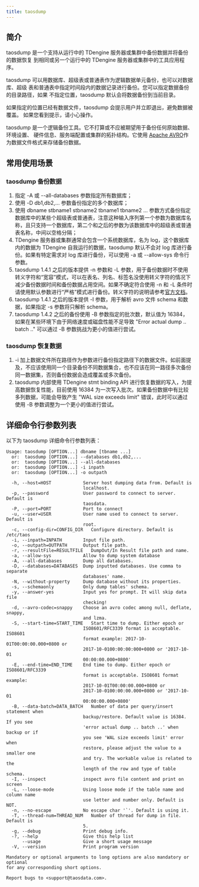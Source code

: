 ```yaml
---
title: taosdump
---
```


## 简介

taosdump 是一个支持从运行中的 TDengine 服务器或集群中备份数据并将备份的数据恢复
到相同或另一个运行中的 TDengine 服务器或集群中的工具应用程序。

taosdump 可以用数据库、超级表或普通表作为逻辑数据单元备份，也可以对数据库、超级
表和普通表中指定时间段内的数据记录进行备份。您可以指定数据备份的目录路径，如果
不指定位置，taosdump 默认会将数据备份到当前目录。

如果指定的位置已经有数据文件，taosdump 会提示用户并立即退出，避免数据被覆盖。
如果您看到提示，请小心操作。

taosdump 是一个逻辑备份工具。它不打算或不应被期望用于备份任何原始数据、环境设置、
硬件信息、服务端配置或集群的拓扑结构。它使用
[Apache AVRO](https://avro.apache.org/)作为数据文件格式来存储备份数据。

## 常用使用场景

### taosdump 备份数据

1.  指定 -A 或 --all-databases 参数指定所有数据库；
2.  使用 -D db1,db2,... 参数备份指定的多个数据库；
3.  使用 dbname stbname1 stbname2 tbname1 tbname2 ... 参数方式备份指定数据库中的某些个超级表或普通表，注意这种输入序列第一个参数为数据库名称，且只支持一个数据库，第二个和之后的参数为该数据库中的超级表或普通表名称，中间以空格分隔；
4.  TDengine 服务器或集群通常会包含一个系统数据库，名为 log，这个数据库内的数据为 TDengine 自我运行的数据，taosdump 默认不会对 log 库进行备份。如果有特定需求对 log 库进行备份，可以使用 -a 或 --allow-sys 命令行参数。
5.  taosdump 1.4.1 之后的版本提供 -n 参数和 -L 参数，用于备份数据时不使用转义字符和“宽容”模式，可以在表名、列名、标签名没使用转义字符的情况下减少备份数据时间和备份数据占用空间。如果不确定符合使用 -n 和 -L 条件时请使用默认参数进行“严格”模式进行备份。转义字符的说明请参考[官方文档](https://tdengine.com/docs/cn/v2.0/taos-sql)。
6.  taosdump 1.4.1 之后的版本提供 -I 参数，用于解析 avro 文件 schema 和数据，如果指定 -s 参数将只解析 schema。
7.  taosdump 1.4.2 之后的备份使用 -B 参数指定的批次数，默认值为 16384，如果在某些环境下由于网络速度或磁盘性能不足导致 "Error actual dump .. batch .." 可以通过 -B 参数挑战为更小的值进行尝试。

### taosdump 恢复数据

1.  -i 加上数据文件所在路径作为参数进行备份指定路径下的数据文件。如前面提及，不应该使用同一个目录备份不同数据集合，也不应该在同一路径多次备份同一数据集，否则备份数据会造成覆盖或多次备份。
2.  taosdump 内部使用 TDengine stmt binding API 进行恢复数据的写入，为提高数据恢复性能，目前使用 16384 为一次写入批次。如果备份数据中有比较多列数据，可能会导致产生 "WAL size exceeds limit" 错误，此时可以通过使用 -B 参数调整为一个更小的值进行尝试。

## 详细命令行参数列表

以下为 taosdump 详细命令行参数列表：

```
Usage: taosdump [OPTION...] dbname [tbname ...]
  or:  taosdump [OPTION...] --databases db1,db2,...
  or:  taosdump [OPTION...] --all-databases
  or:  taosdump [OPTION...] -i inpath
  or:  taosdump [OPTION...] -o outpath

  -h, --host=HOST            Server host dumping data from. Default is
                             localhost.
  -p, --password             User password to connect to server. Default is
                             taosdata.
  -P, --port=PORT            Port to connect
  -u, --user=USER            User name used to connect to server. Default is
                             root.
  -c, --config-dir=CONFIG_DIR   Configure directory. Default is /etc/taos
  -i, --inpath=INPATH        Input file path.
  -o, --outpath=OUTPATH      Output file path.
  -r, --resultFile=RESULTFILE   DumpOut/In Result file path and name.
  -a, --allow-sys            Allow to dump system database
  -A, --all-databases        Dump all databases.
  -D, --databases=DATABASES  Dump inputted databases. Use comma to separate
                             databases' name.
  -N, --without-property     Dump database without its properties.
  -s, --schemaonly           Only dump tables' schema.
  -y, --answer-yes           Input yes for prompt. It will skip data file
                             checking!
  -d, --avro-codec=snappy    Choose an avro codec among null, deflate, snappy,
                             and lzma.
  -S, --start-time=START_TIME   Start time to dump. Either epoch or
                             ISO8601/RFC3339 format is acceptable. ISO8601
                             format example: 2017-10-01T00:00:00.000+0800 or
                             2017-10-0100:00:00:000+0800 or '2017-10-01
                             00:00:00.000+0800'
  -E, --end-time=END_TIME    End time to dump. Either epoch or ISO8601/RFC3339
                             format is acceptable. ISO8601 format example:
                             2017-10-01T00:00:00.000+0800 or
                             2017-10-0100:00:00.000+0800 or '2017-10-01
                             00:00:00.000+0800'
  -B, --data-batch=DATA_BATCH   Number of data per query/insert statement when
                             backup/restore. Default value is 16384. If you see
                             'error actual dump .. batch ..' when backup or if
                             you see 'WAL size exceeds limit' error when
                             restore, please adjust the value to a smaller one
                             and try. The workable value is related to the
                             length of the row and type of table schema.
  -I, --inspect              inspect avro file content and print on screen
  -L, --loose-mode           Using loose mode if the table name and column name
                             use letter and number only. Default is NOT.
  -n, --no-escape            No escape char '`'. Default is using it.
  -T, --thread-num=THREAD_NUM   Number of thread for dump in file. Default is
                             5.
  -g, --debug                Print debug info.
  -?, --help                 Give this help list
      --usage                Give a short usage message
  -V, --version              Print program version

Mandatory or optional arguments to long options are also mandatory or optional
for any corresponding short options.

Report bugs to <support@taosdata.com>.
```
